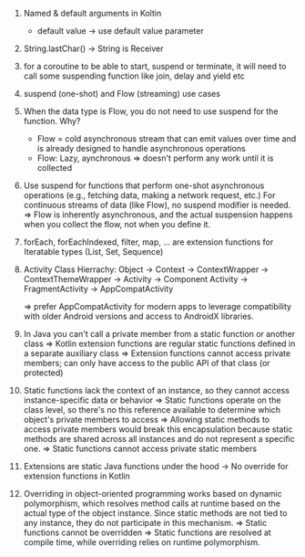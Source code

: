 1. Named & default arguments in Koltin
    - default value -> use default value parameter
2. String.lastChar() -> String is Receiver
3. for a coroutine to be able to start, suspend or terminate, it will need to call some suspending function like join, delay and yield etc
4. suspend (one-shot) and Flow (streaming) use cases
5. When the data type is Flow, you do not need to use suspend for the function. Why?
    - Flow = cold asynchronous stream that can emit values over time and is already designed to handle asynchronous operations
    - Flow: Lazy, aynchronous => doesn't perform any work until it is collected
6. Use suspend for functions that perform one-shot asynchronous operations (e.g., fetching data, making a network request, etc.)
For continuous streams of data (like Flow), no suspend modifier is needed.
=> Flow is inherently asynchronous, and the actual suspension happens when you collect the flow, not when you define it.
7. forEach, forEachIndexed, filter, map, ... are extension functions for Iteratable types (List, Set, Sequence)
8. Activity Class Hierrachy:
Object -> Context -> ContextWrapper -> ContextThemeWrapper -> Activity -> Component Activity -> FragmentActivity
-> AppCompatActivity
    
    => prefer AppCompatActivity for modern apps to leverage compatibility with older Android versions and access to AndroidX libraries.
    
9. In Java you can't call a private member from a static function or another class
=> Kotlin extension functions are regular static functions defined in a separate auxiliary class
=> Extension functions cannot access private members; can only have access to the public API of that class (or protected)
10. Static functions lack the context of an instance, so they cannot access instance-specific data or behavior
=> Static functions operate on the class level, so there's no this reference available to determine which object's
private members to access
=> Allowing static methods to access private members would break this encapsulation because static methods are shared
across all instances and do not represent a specific one.
=> Static functions cannot access private static members
11. Extensions are static Java functions under the hood -> No override for extension functions in Kotlin
12. Overriding in object-oriented programming works based on dynamic polymorphism, which resolves method calls at runtime based on the actual type of the object instance. Since static methods are not tied to any instance, they do not participate in this mechanism.
⇒ Static functions cannot be overridden
⇒ Static functions are resolved at compile time, while overriding relies on runtime polymorphism.